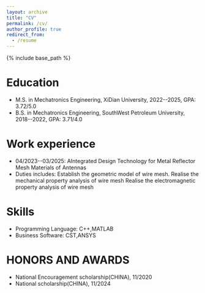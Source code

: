 ```yaml
---
layout: archive
title: "CV"
permalink: /cv/
author_profile: true
redirect_from:
  - /resume
---
```


{% include base_path %}

Education
======
* M.S. in Mechatronics Engineering, XiDian University, 2022--2025, GPA: 3.72/5.0
* B.S. in Mechatronics Engineering, SouthWest Petroleum University, 2018--2022, GPA: 3.71/4.0

Work experience
======
* 04/2023--03/2025: AIntegrated Design Technology for Metal Reflector Mesh Materials of Antennas
* Duties includes: Establish the geometric model of wire mesh.
                     Realise the mechanical property analysis of wire mesh
                     Realise the electromagnetic property analysis of wire mesh
  
Skills
======
* Programming Language: C++,MATLAB
* Business Software: CST,ANSYS

HONORS AND AWARDS
======
* National Encouragement scholarship(CHINA), 11/2020
* National scholarship(CHINA), 11/2024
